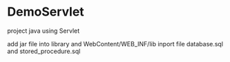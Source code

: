 # DemoServlet
project java using Servlet

add jar file into library and WebContent/WEB_INF/lib
inport file database.sql and stored_procedure.sql
